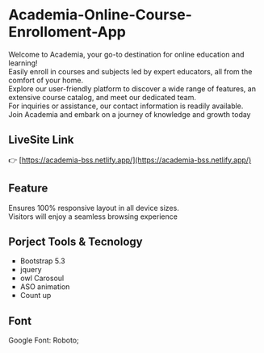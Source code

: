 # Academia-Online-Course-Enrolloment-App

<p>
  Welcome to Academia, your go-to destination for online education and learning! <br>
  Easily enroll in courses and subjects led by expert educators, all from the comfort of your home. <br>
  Explore our user-friendly platform to discover a wide range of features, an extensive course catalog, and meet our dedicated team.<br>
  For inquiries or assistance, our contact information is readily available. <br>
  Join Academia and embark on a journey of knowledge and growth today
</p>

## LiveSite Link

👉 [https://academia-bss.netlify.app/](https://academia-bss.netlify.app/)

## Feature

<p>
  Ensures 100% responsive layout in all device sizes.<br> 
  Visitors will enjoy a seamless browsing experience
</p>

## Porject Tools & Tecnology

<ul type="square">
  <li>  
    Bootstrap 5.3
  </li>
  <li>  
   jquery
  </li>
  <li>  
   owl Carosoul 
  </li>
  <li>  
   ASO animation
  </li>
  <li>  
   Count up
  </li>
</ul>

## Font
 Google Font: Roboto;

